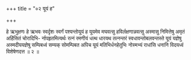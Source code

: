 +++
title = "०२ यूयं ह"

+++

हे ऋभुक्षणः हे ऋभवः स्वर्दृशः स्वर्गं पश्यन्तोयूयं ह यूयमेव मघवत्सु हविर्लक्षणान्नवत्सु अस्मासु निमित्तेषु अमृतं अहिंसितं चोरादिभि- र्नापहृतमित्यर्थः रत्नं रमणीयं धत्थ धारयथ तत्नन्तरं स्वधावन्तोबलवन्तस्ते यूयं यज्ञेषु अस्मदीययज्ञेषु सम्पिबध्वं सम्यक् सोमम्पिबत अपिच यूयं मतिभिर्धनहेतुभिः नोस्मभ्यं राधांसि धनानि विदयध्वं विशेषेणदत्त ॥ २ ॥